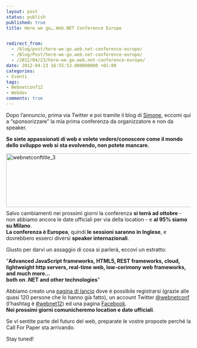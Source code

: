 ```yaml
---
layout: post
status: publish
published: true
title: Here we go….Web.NET Conference Europe


redirect_from: 
  - /blog/post/here-we-go.web.net-conference-europe/
  - /Blog/Post/here-we-go.web.net-conference-europe/
  - /2012/04/23/here-we-go.web.net-conference-europe/
date: 2012-04-23 16:55:53.000000000 +01:00
categories:
- Eventi
tags:
- Webnetconf12
- Webdev
comments: true
---
```

<p>
	Dopo l&rsquo;annuncio, prima via Twitter e poi tramite il blog di <a href="http://codeclimber.net.nz/" rel="nofollow" target="_blank" title="Simone Chiaretta's blog">Simone</a>, eccomi qui a &ldquo;sponsorizzare&rdquo; la mia prima conferenza da organizzatore e non da speaker.</p>
<p>
	<strong>Se siete appassionati di web e volete vedere/conoscere come il mondo dello sviluppo web si sta evolvendo, non potete mancare.</strong></p>
<p>
	<a href="http://tostring.it/UserFiles/imperugo/webnetconftitle_3_2.jpg"><img alt="webnetconftitle_3" border="0" height="146" src="http://tostring.it/UserFiles/imperugo/webnetconftitle_3_thumb.jpg" style="border-top: 0px; border-right: 0px; background-image: none; border-bottom: 0px; padding-top: 0px; padding-left: 0px; margin: 0px 0px 8px; border-left: 0px; display: inline; padding-right: 0px" title="webnetconftitle_3" width="640" /></a> <br />
	Salvo cambiamenti nei prossimi giorni la conferenza <strong>si terr&agrave; ad ottobre</strong> - non abbiamo ancora le date ufficiali per via della location - e <strong>al 95% siamo su Milano</strong>. <br />
	<strong>La conferenza &egrave; Europea</strong>, quindi <strong>le sessioni saranno in Inglese</strong>, e dovrebbero esserci diversi <strong>speaker internazionali</strong>.</p>
<p>
	Giusto per darvi un assaggio di cosa si parler&agrave;, eccovi un estratto:</p>
<p>
	&ldquo;<strong>Advanced JavaScript frameworks, HTML5, REST frameworks, cloud, lightweight http servers, real-time web, low-cerimony web frameworks, and much more... <br />
	both on .NET and other technologies</strong>&rdquo;</p>
<p>
	Abbiamo creato una <a href="http://webnetconf.eu" target="_blank">pagina di lancio</a> dove &egrave; possibile registrarsi (grazie alle quasi 120 persone che lo hanno gi&agrave; fatto), un account Twitter <a href="https://twitter.com/#!/webnetconf">@webnetconf</a> (l&rsquo;hashtag &egrave; <a href="https://twitter.com/#!/search/%23webnet12">#webnet12</a>) ed una pagina <a href="https://www.facebook.com/WebnetConf" rel="nofollow" target="_blank" title="Web.NET Conference Europe">Facebook</a>. <br />
	<strong>Nei prossimi giorni comunicheremo location e date ufficiali</strong>.</p>
<p>
	Se vi sentite parte del futuro del web, preparate le vostre proposte perch&eacute; la Call For Paper sta arrivando.</p>
<p>
	Stay tuned!</p>
